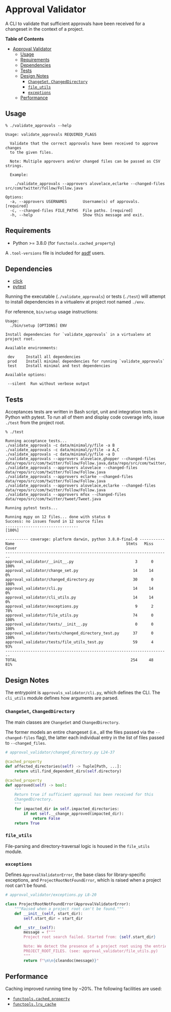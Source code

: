 Approval Validator
==================

A CLI to validate that sufficient approvals have been received for a changeset
in the context of a project.

<!-- markdown-toc start - Don't edit this section. Run M-x markdown-toc-refresh-toc -->
**Table of Contents**

- [Approval Validator](#approval-validator)
    - [Usage](#usage)
    - [Requirements](#requirements)
    - [Dependencies](#dependencies)
    - [Tests](#tests)
    - [Design Notes](#design-notes)
        - [`ChangeSet`, `ChangedDirectory`](#changeset-changeddirectory)
        - [`file_utils`](#fileutils)
        - [`exceptions`](#exceptions)
    - [Performance](#performance)

<!-- markdown-toc end -->

Usage
-----

```text
% ./validate_approvals --help

Usage: validate_approvals REQUIRED_FLAGS

  Validate that the correct approvals have been received to approve changes
  to the given files.

  Note: Multiple approvers and/or changed files can be passed as CSV strings.

  Example:

    ./validate_approvals --approvers alovelace,eclarke --changed-files src/com/twitter/follow/Follow.java

Options:
  -a, --approvers USERNAMES       Username(s) of approvals.  [required]
  -c, --changed-files FILE_PATHS  File paths. [required]
  -h, --help                      Show this message and exit.
```

Requirements
------------

- Python >= 3.8.0 (for `functools.cached_property`)

A `.tool-versions` file is included for [asdf][asdf] users.

[asdf]: https://github.com/asdf-vm/asdf

Dependencies
------------

- [click](https://github.com/pallets/click)
- [pytest](https://pytest.org/en/latest/)

Running the executable (`./validate_approvals`) or tests (`./test`) will attempt
to install dependencies in a virtualenv at project root named `./env`.

For reference, `bin/setup` usage instructions:

```text
Usage:
  ./bin/setup [OPTIONS] ENV

Install dependencies for `validate_approvals` in a virtualenv at project root.

Available environments:

 dev     Install all dependencies
 prod    Install minimal dependencies for running `validate_approvals`
 test    Install minimal and test dependencies

Available options:

 --silent  Run without verbose output
```

Tests
-----

Acceptances tests are written in Bash script, unit and integration tests in
Python with pytest. To run all of them and display code coverage info, issue
`./test` from the project root.

```text
% ./test

Running acceptance tests...
./validate_approvals -c data/minimal/y/file -a B
./validate_approvals -c data/minimal/y/file -a A,C
./validate_approvals -c data/minimal/y/file -a D
./validate_approvals --approvers alovelace,ghopper --changed-files data/repo/src/com/twitter/follow/Follow.java,data/repo/src/com/twitter/user/User.java
./validate_approvals --approvers alovelace --changed-files data/repo/src/com/twitter/follow/Follow.java
./validate_approvals --approvers eclarke --changed-files data/repo/src/com/twitter/follow/Follow.java
./validate_approvals --approvers alovelace,eclarke --changed-files data/repo/src/com/twitter/follow/Follow.java
./validate_approvals --approvers mfox --changed-files data/repo/src/com/twitter/tweet/Tweet.java

Running pytest tests...

Running mypy on 12 files... done with status 0
Success: no issues found in 12 source files
................................                                  [100%]

---------- coverage: platform darwin, python 3.8.0-final-0 -----------
Name                                                 Stmts   Miss  Cover
------------------------------------------------------------------------
approval_validator/__init__.py                           3      0   100%
approval_validator/change_set.py                        14     14     0%
approval_validator/changed_directory.py                 30      0   100%
approval_validator/cli.py                               14     14     0%
approval_validator/cli_utils.py                         14     14     0%
approval_validator/exceptions.py                         9      2    78%
approval_validator/file_utils.py                        74      0   100%
approval_validator/tests/__init__.py                     0      0   100%
approval_validator/tests/changed_directory_test.py      37      0   100%
approval_validator/tests/file_utils_test.py             59      4    93%
------------------------------------------------------------------------
TOTAL                                                  254     48    81%
```

Design Notes
------------

The entrypoint is `approvals_validator/cli.py`, which defines the CLI.
The `cli_utils` module defines how arguments are parsed.

### `ChangeSet`, `ChangedDirectory`

The main classes are `ChangeSet` and `ChangedDirectory`.

The former models an entire changeset (i.e., all the files passed via the
`--changed-files` flag), the latter each individual entry in the list of files
passed to `--changed_files`.

```py
# approval_validator/changed_directory.py L24-37

@cached_property
def affected_directories(self) -> Tuple[Path, ...]:
    return util.find_dependent_dirs(self.directory)

@cached_property
def approved(self) -> bool:
    """
    Return true if sufficient approval has been received for this
    ChangedDirectory.
    """
    for impacted_dir in self.impacted_directories:
        if not self.__change_approved(impacted_dir):
            return False
    return True
```

### `file_utils`

File-parsing and directory-traversal logic is housed in the `file_utils` module.

### `exceptions`

Defines `ApprovalValidatorError`, the base class for library-specific
exceptions, and `ProjectRootNotFoundError`, which is raised when a project root
can't be found.

```py
# approval_validator/exceptions.py L8-20

class ProjectRootNotFoundError(ApprovalValidatorError):
    """Raised when a project root can't be found."""
    def __init__(self, start_dir):
        self.start_dir = start_dir

    def __str__(self):
        message = f"""
        Project root search failed. Started from: {self.start_dir}

        Note: We detect the presence of a project root using the entries of
        PROJECT_ROOT_FILES. (see: approval_validator/file_utils.py)
        """
        return f"\n\n{cleandoc(message)}"
```

Performance
-----------

Caching improved running time by ~20%. The following facilities are used:

- [`functools.cached_property`][cp]
- [`functools.lru_cache`][lru]

[cp]: https://docs.python.org/3/library/functools.html#functools.cached_property
[lru]: https://docs.python.org/3/library/functools.html#functools.lru_cache
